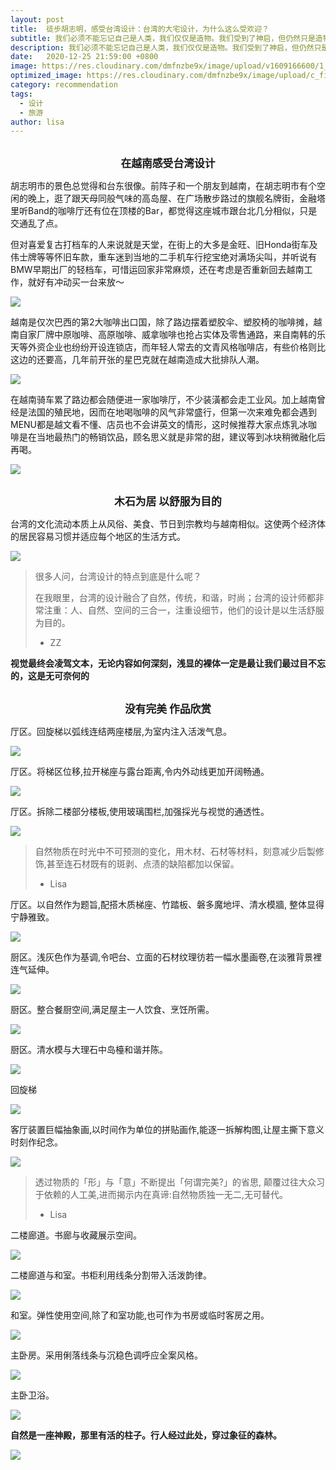 ```yaml
---
layout: post
title:  徒步胡志明，感受台湾设计：台湾的大宅设计，为什么这么受欢迎？
subtitle: 我们必须不能忘记自己是人类，我们仅仅是造物。我们受到了神启，但仍然只是造物。因为在来世，所有事物都只有一个来源，由同样的物质所构造。这也是为什么当我们看到那些自命不凡的艺术作品时，我们会非常恼怒。它的感染力通常是被夸大的，其夸大是由于缺乏自然的内部平衡，也就是说，它仅仅是一个符号而已。
description: 我们必须不能忘记自己是人类，我们仅仅是造物。我们受到了神启，但仍然只是造物。因为在来世，所有事物都只有一个来源，由同样的物质所构造。这也是为什么当我们看到那些自命不凡的艺术作品时，我们会非常恼怒。它的感染力通常是被夸大的，其夸大是由于缺乏自然的内部平衡，也就是说，它仅仅是一个符号而已。
date:   2020-12-25 21:59:00 +0800
image: https://res.cloudinary.com/dmfnzbe9x/image/upload/v1609166600/1_jmt48y.jpg
optimized_image: https://res.cloudinary.com/dmfnzbe9x/image/upload/c_fill,h_171,w_325/v1609166600/1_jmt48y.jpg
category: recommendation
tags:
  - 设计
  - 旅游
author: lisa
---
```


<br/>

<center><big><b>在越南感受台湾设计</b></big></center>

胡志明市的景色总觉得和台东很像。前阵子和一个朋友到越南，在胡志明市有个空闲的晚上，逛了跟天母同般气味的高岛屋、在广场散步路过的旗舰名牌街，金融塔里听Band的咖啡厅还有位在顶楼的Bar，都觉得这座城市跟台北几分相似，只是交通乱了点。

但对喜爱复古打档车的人来说就是天堂，在街上的大多是金旺、旧Honda街车及伟士牌等等怀旧车款，重车迷到当地的二手机车行挖宝绝对满场尖叫，并听说有BMW早期出厂的轻档车，可惜运回家非常麻烦，还在考虑是否重新回去越南工作，就好有冲动买一台来放～

![](https://res.cloudinary.com/dmfnzbe9x/image/upload/v1609166600/2_fke4hh.jpg)

越南是仅次巴西的第2大咖啡出口国，除了路边摆着塑胶伞、塑胶椅的咖啡摊，越南自家厂牌中原咖啡、高原咖啡、威拿咖啡也抢占实体及零售通路，来自南韩的乐天等外资企业也纷纷开设连锁店，而年轻人常去的文青风格咖啡店，有些价格则比这边的还要高，几年前开张的星巴克就在越南造成大批排队人潮。

![](https://res.cloudinary.com/dmfnzbe9x/image/upload/v1609166600/18_qyjpss.jpg)

在越南骑车累了路边都会随便进一家咖啡厅，不少装潢都会走工业风。加上越南曾经是法国的殖民地，因而在地喝咖啡的风气非常盛行，但第一次来难免都会遇到MENU都是越文看不懂、店员也不会讲英文的情形，这时候推荐大家点炼乳冰咖啡是在当地最热门的畅销饮品，顾名思义就是非常的甜，建议等到冰块稍微融化后再喝。

![](https://res.cloudinary.com/dmfnzbe9x/image/upload/v1609166600/20_erfhjz.jpg)

<br/>

<center><big><b>木石为居 以舒服为目的</b></big></center>

台湾的文化流动本质上从风俗、美食、节日到宗教均与越南相似。这使两个经济体的居民容易习惯并适应每个地区的生活方式。

![](https://res.cloudinary.com/dmfnzbe9x/image/upload/v1609166600/22_u69c2t.jpg)

> 很多人问，台湾设计的特点到底是什么呢？
>
> 在我眼里，台湾的设计融合了自然，传统，和谐，时尚；台湾的设计师都非常注重：人、自然、空间的三合一，注重设细节，他们的设计是以生活舒服为目的。
>
> - ZZ

**视觉最终会凌驾文本，无论内容如何深刻，浅显的裸体一定是最让我们最过目不忘的，这是无可奈何的**

<br/>

<center><big><b>没有完美 作品欣赏</b></big></center>

厅区。回旋梯以弧线连结两座楼层,为室内注入活泼气息。

![](https://res.cloudinary.com/dmfnzbe9x/image/upload/v1609166602/3_yrfy1r.png)

厅区。将梯区位移,拉开梯座与露台距离,令内外动线更加开阔畅通。

![](https://res.cloudinary.com/dmfnzbe9x/image/upload/v1609166602/4_rgkrba.png)

厅区。拆除二楼部分楼板,使用玻璃围栏,加强採光与视觉的通透性。

![](https://res.cloudinary.com/dmfnzbe9x/image/upload/v1609166601/5_sbssq8.png)

> 自然物质在时光中不可预测的变化，用木材、石材等材料，刻意减少后製修饰,甚至连石材既有的斑剥、点渍的缺陷都加以保留。
>
> - Lisa

厅区。以自然作为题旨,配搭木质梯座、竹踏板、磐多魔地坪、清水模牆, 整体显得宁静雅致。

![](https://res.cloudinary.com/dmfnzbe9x/image/upload/v1609166609/6_xv7tsg.png)

厨区。浅灰色作为基调,令吧台、立面的石材纹理彷若一幅水墨画卷,在淡雅背景裡连气延伸。

![](https://res.cloudinary.com/dmfnzbe9x/image/upload/v1609166602/7_uvr7by.png)

厨区。整合餐厨空间,满足屋主一人饮食、烹饪所需。

![](https://res.cloudinary.com/dmfnzbe9x/image/upload/v1609166602/8_aleznh.png)

厨区。清水模与大理石中岛檯和谐并陈。

![](https://res.cloudinary.com/dmfnzbe9x/image/upload/v1609166604/9_drdnze.png)

回旋梯

![](https://res.cloudinary.com/dmfnzbe9x/image/upload/v1609166604/10_rgzpwh.png)

客厅装置巨幅抽象画,以时间作为单位的拼贴画作,能逐一拆解构图,让屋主撕下意义时刻作纪念。

![](https://res.cloudinary.com/dmfnzbe9x/image/upload/v1609166606/11_l9qhx1.png)

> 透过物质的「形」与「意」不断提出「何谓完美?」的省思, 颠覆过往大众习于依赖的人工美,进而揭示内在真谛:自然物质独一无二,无可替代。
>
> - Lisa

二楼廊道。书廊与收藏展示空间。

![](https://res.cloudinary.com/dmfnzbe9x/image/upload/v1609166606/12_xzirly.png)

二楼廊道与和室。书柜利用线条分割带入活泼韵律。

![](https://res.cloudinary.com/dmfnzbe9x/image/upload/v1609166606/13_uo0kc7.png)

和室。弹性使用空间,除了和室功能,也可作为书房或临时客房之用。

![](https://res.cloudinary.com/dmfnzbe9x/image/upload/v1609166609/14_tuvncv.png)

主卧房。采用俐落线条与沉稳色调呼应全案风格。

![](https://res.cloudinary.com/dmfnzbe9x/image/upload/v1609166608/15_nyhp2b.png)

主卧卫浴。

![](https://res.cloudinary.com/dmfnzbe9x/image/upload/v1609166611/16_zkldsd.png)

**自然是一座神殿，那里有活的柱子。行人经过此处，穿过象征的森林。**

![](https://res.cloudinary.com/dmfnzbe9x/image/upload/v1609166599/19_yfbtwx.jpg)






















